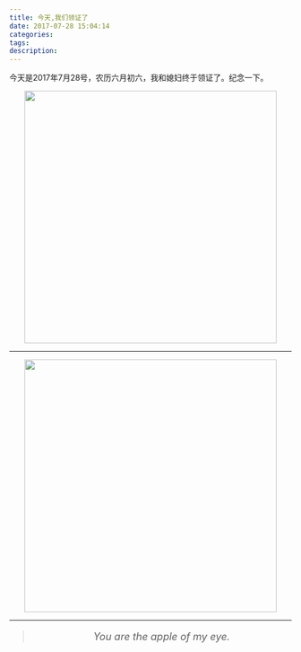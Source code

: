 ```yaml
---
title: 今天,我们领证了
date: 2017-07-28 15:04:14
categories:
tags:
description:
---
```

今天是2017年7月28号，农历六月初六，我和媳妇终于领证了。纪念一下。
<div style="text-align:center;">
    <img src="/img/marry-card2.jpg" width="450px" />
    <hr>
    <img src="/img/marry-card.jpg" width="450px" />
</div>  

------------------------  


> <p style="text-align:center;font-size:18px;"><i>You are the apple of my eye.</i></p>